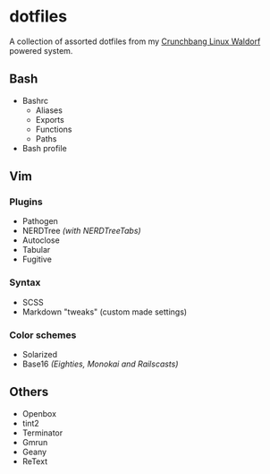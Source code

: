 # dotfiles

A collection of assorted dotfiles from my [Crunchbang Linux Waldorf](http://www.crunchbang.org/ "Crunchbang Linux") powered system.

## Bash

- Bashrc
	- Aliases
	- Exports
	- Functions
	- Paths
- Bash profile

## Vim

### Plugins

- Pathogen
- NERDTree *(with NERDTreeTabs)*
- Autoclose
- Tabular
- Fugitive

### Syntax

- SCSS
- Markdown "tweaks" (custom made settings)

### Color schemes

- Solarized
- Base16 *(Eighties, Monokai and Railscasts)*

## Others

- Openbox
- tint2
- Terminator
- Gmrun
- Geany
- ReText